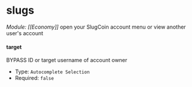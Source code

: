 # slugs
*Module: [[Economy]]*
open your SlugCoin account menu or view another user's account
#### target
BYPASS ID or target username of account owner
- Type: `Autocomplete Selection`
- Required: `false`
